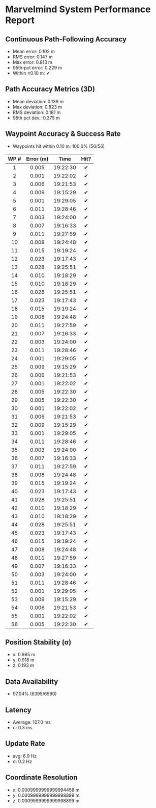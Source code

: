 # Marvelmind System Performance Report

## Continuous Path-Following Accuracy
- Mean error:      0.102 m
- RMS error:       0.147 m
- Max error:       0.813 m
- 95th‐pct error:  0.229 m
- Within ±0.10 m:  ✔

## Path Accuracy Metrics (3D)
- Mean deviation: 0.139 m
- Max deviation:  0.823 m
- RMS deviation:  0.181 m
- 95th pct dev.:  0.375 m

## Waypoint Accuracy & Success Rate
- Waypoints hit within 0.10 m: 100.0% (56/56)

| WP # | Error (m) |   Time   | Hit? |
|:----:|:---------:|:--------:|:----:|
|  1   |   0.005   | 19:22:30 |  ✔   |
|  2   |   0.001   | 19:22:02 |  ✔   |
|  3   |   0.006   | 19:21:53 |  ✔   |
|  4   |   0.009   | 19:15:29 |  ✔   |
|  5   |   0.001   | 19:29:05 |  ✔   |
|  6   |   0.011   | 19:28:46 |  ✔   |
|  7   |   0.003   | 19:24:00 |  ✔   |
|  8   |   0.007   | 19:16:33 |  ✔   |
|  9   |   0.011   | 19:27:59 |  ✔   |
|  10  |   0.008   | 19:24:48 |  ✔   |
|  11  |   0.015   | 19:19:24 |  ✔   |
|  12  |   0.023   | 19:17:43 |  ✔   |
|  13  |   0.028   | 19:25:51 |  ✔   |
|  14  |   0.010   | 19:18:29 |  ✔   |
|  15  |   0.010   | 19:18:29 |  ✔   |
|  16  |   0.028   | 19:25:51 |  ✔   |
|  17  |   0.023   | 19:17:43 |  ✔   |
|  18  |   0.015   | 19:19:24 |  ✔   |
|  19  |   0.008   | 19:24:48 |  ✔   |
|  20  |   0.011   | 19:27:59 |  ✔   |
|  21  |   0.007   | 19:16:33 |  ✔   |
|  22  |   0.003   | 19:24:00 |  ✔   |
|  23  |   0.011   | 19:28:46 |  ✔   |
|  24  |   0.001   | 19:29:05 |  ✔   |
|  25  |   0.009   | 19:15:29 |  ✔   |
|  26  |   0.006   | 19:21:53 |  ✔   |
|  27  |   0.001   | 19:22:02 |  ✔   |
|  28  |   0.005   | 19:22:30 |  ✔   |
|  29  |   0.005   | 19:22:30 |  ✔   |
|  30  |   0.001   | 19:22:02 |  ✔   |
|  31  |   0.006   | 19:21:53 |  ✔   |
|  32  |   0.009   | 19:15:29 |  ✔   |
|  33  |   0.001   | 19:29:05 |  ✔   |
|  34  |   0.011   | 19:28:46 |  ✔   |
|  35  |   0.003   | 19:24:00 |  ✔   |
|  36  |   0.007   | 19:16:33 |  ✔   |
|  37  |   0.011   | 19:27:59 |  ✔   |
|  38  |   0.008   | 19:24:48 |  ✔   |
|  39  |   0.015   | 19:19:24 |  ✔   |
|  40  |   0.023   | 19:17:43 |  ✔   |
|  41  |   0.028   | 19:25:51 |  ✔   |
|  42  |   0.010   | 19:18:29 |  ✔   |
|  43  |   0.010   | 19:18:29 |  ✔   |
|  44  |   0.028   | 19:25:51 |  ✔   |
|  45  |   0.023   | 19:17:43 |  ✔   |
|  46  |   0.015   | 19:19:24 |  ✔   |
|  47  |   0.008   | 19:24:48 |  ✔   |
|  48  |   0.011   | 19:27:59 |  ✔   |
|  49  |   0.007   | 19:16:33 |  ✔   |
|  50  |   0.003   | 19:24:00 |  ✔   |
|  51  |   0.011   | 19:28:46 |  ✔   |
|  52  |   0.001   | 19:29:05 |  ✔   |
|  53  |   0.009   | 19:15:29 |  ✔   |
|  54  |   0.006   | 19:21:53 |  ✔   |
|  55  |   0.001   | 19:22:02 |  ✔   |
|  56  |   0.005   | 19:22:30 |  ✔   |

## Position Stability (σ)
- x: 0.985 m
- y: 0.918 m
- z: 0.193 m

## Data Availability
- 97.04% (6395/6590)

## Latency
- Average: 107.0 ms
- σ: 0.3 ms

## Update Rate
- avg: 6.9 Hz
- σ: 0.2 Hz

## Coordinate Resolution
- x: 0.0009999999999994458 m
- y: 0.0009999999999998899 m
- z: 0.0009999999999998899 m
